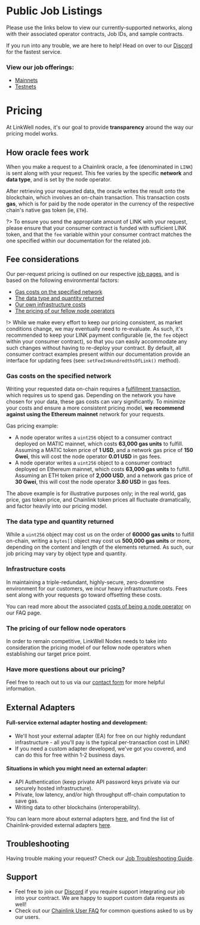 # Public Job Listings

Please use the links below to view our currently-supported networks, along with their associated operator contracts, Job IDs, and sample contracts. 

If you run into any trouble, we are here to help! Head on over to our [Discord](https://discord.gg/AJ66pRz4) for the fastest service.

### View our job offerings:

* [Mainnets](/services/jobs/mainnets/Mainnets)
* [Testnets](/services/jobs/testnets/Testnets)

# Pricing

At LinkWell nodes, it's our goal to provide **transparency** around the way our pricing model works. 

## How oracle fees work

When you make a request to a Chainlink oracle, a fee (denominated in `LINK`) is sent along with your request. This fee varies by the specific **network** and **data type**, and is set by the node operator. 

After retrieving your requested data, the oracle writes the result onto the blockchain, which involves an on-chain transaction. This transaction costs **gas**, which is for paid by the node operator in the currency of the respective chain's native gas token (ie, `ETH`).

?> To ensure you send the appropriate amount of LINK with your request, please ensure that your consumer contract is funded with sufficient LINK token, and that the `fee` variable within your consumer contract matches the one specified within our documentation for the related job. 

## Fee considerations

Our per-request pricing is outlined on our respective [job pages](#view-our-job-offerings), and is based on the following environmental factors: 

- [Gas costs on the specified network](#gas-costs-on-the-specified-network)
- [The data type and quantity returned](#the-data-type-and-quantity-returned)
- [Our own infrastructure costs](#infrastructure-costs)
- [The pricing of our fellow node operators](#the-pricing-of-our-fellow-node-operators) 

!> While we make every effort to keep our pricing consistent, as market conditions change, we may eventually need to re-evaluate. As such, it's recommended to keep your LINK payment configurable (ie, the `fee` object within your consumer contract), so that you can easily accommodate any such changes without having to re-deploy your contract. By default, all consumer contract examples present within our documentation provide an interface for updating fees (see: `setFeeInHundredthsOfLink()` method).


### Gas costs on the specified network

Writing your requested data on-chain requires a [fulfillment transaction](https://docs.chain.link/architecture-overview/architecture-request-model?parent=anyApi#fulfillment), which requires us to spend gas. Depending on the network you have chosen for your data, these gas costs can vary significantly. To minimize your costs and ensure a more consistent pricing model, **we recommend against using the Ethereum mainnet** network for your requests.

Gas pricing example:

* A node operator writes a `uint256` object to a consumer contract deployed on MATIC mainnet, which costs **63,000 gas units** to fulfill. Assuming a MATIC token price of **1 USD**, and a network gas price of **150 Gwei**, this will cost the node operator **0.01 USD** in gas fees.
* A node operator writes a `uint256` object to a consumer contract deployed on Ethereum mainnet, which costs **63,000 gas units** to fulfill. Assuming an ETH token price of **2,000 USD**, and a network gas price of **30 Gwei**, this will cost the node operator **3.80 USD** in gas fees.

The above example is for illustrative purposes only; in the real world, gas price, gas token price, and Chainlink token prices all fluctuate dramatically, and factor heavily into our pricing model.  

### The data type and quantity returned

While a `uint256` object may cost us on the order of **60000 gas units** to fulfill on-chain, writing a `bytes[]` object may cost us **500,000 gas units** or more, depending on the content and length of the elements returned. As such, our job pricing may vary by object type and quantity. 

### Infrastructure costs

In maintaining a triple-redundant, highly-secure, zero-downtime environment for our customers, we incur heavy infrastructure costs. Fees sent along with your requests go toward offsetting these costs.

You can read more about the associated [costs of being a node operator](/faq/Chainlink-Operators?id=how-much-does-it-cost-to-run-a-chainlink-node) on our FAQ page.

### The pricing of our fellow node operators 

In order to remain competitive, LinkWell Nodes needs to take into consideration the pricing model of our fellow node operators when establishing our target price point. 

### Have more questions about our pricing?

Feel free to reach out to us via our [contact form](https://linkwellnodes.io/Home.html#contact-us "Contact LinkWell Nodes") for more helpful information.

## External Adapters

#### Full-service external adapter hosting and development:

* We'll host your external adapter (EA) for free on our highly redundant infrastructure - all you'll pay is the typical per-transaction cost in LINK!
* If you need a custom adapter developed, we've got you covered, and can do this for free within 1-2 business days.

#### Situations in which you might need an external adapter:
* API Authentication (keep private API password keys private via our securely hosted infrastructure).
* Private, low latency, and/or high throughput off-chain computation to save gas.
* Writing data to other blockchains (interoperability).

You can learn more about external adapters [here](https://docs.chain.link/chainlink-nodes/external-adapters/external-adapters), and find the list of Chainlink-provided external adapters [here](https://github.com/smartcontractkit/external-adapters-js/tree/main/packages/sources).

## Troubleshooting

Having trouble making your request? Check our [Job Troubleshooting Guide](/faq/Chainlink-Users?id=job-troubleshooting).

## Support
* Feel free to join our [Discord](https://discord.gg/AJ66pRz4) if you require support integrating our job into your contract.  We are happy to support custom data requests as well!
* Check out our [Chainlink User FAQ](/faq/Chainlink-Users "FAQ - Chainlink Data Consumers") for common questions asked to us by our users.
